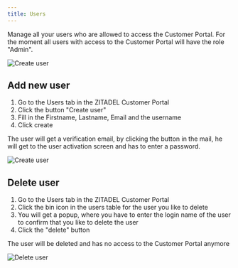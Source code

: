 ```yaml
---
title: Users
---
```


Manage all your users who are allowed to access the Customer Portal.
For the moment all users with access to the Customer Portal will have the role "Admin".

![Create user](/img/manuals/portal/customer_portal_user_list.png)


## Add new user

1. Go to the Users tab in the ZITADEL Customer Portal
2. Click the button "Create user"
3. Fill in the Firstname, Lastname, Email and the username
4. Click create

The user will get a verification email, by clicking the button in the mail, he will get to the user activation screen and has to enter a password.

![Create user](/img/manuals/portal/customer_portal_create_user.png)

## Delete user

1. Go to the Users tab in the ZITADEL Customer Portal
2. Click the bin icon in the users table for the user you like to delete
3. You will get a popup, where you have to enter the login name of the user to confirm that you like to delete the user
4. Click the "delete" button

The user will be deleted and has no access to the Customer Portal anymore

![Delete user](/img/manuals/portal/customer_portal_delete_user.png)
